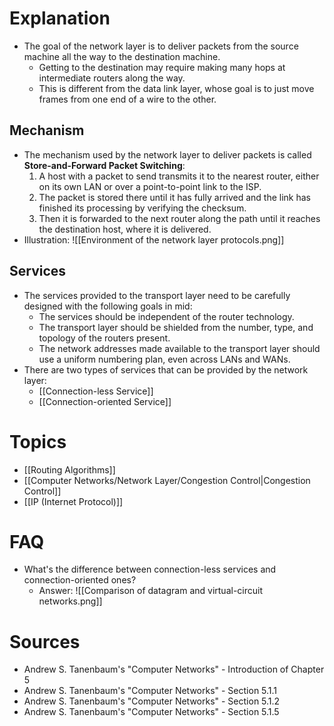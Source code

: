 # Explanation
- The goal of the network layer is to deliver packets from the source machine all the way to the destination machine.
	- Getting to the destination may require making many hops at intermediate routers along the way.
	- This is different from the data link layer, whose goal is to just move frames from one end of a wire to the other.

## Mechanism
- The mechanism used by the network layer to deliver packets is called **Store-and-Forward Packet Switching**:
	1. A host with a packet to send transmits it to the nearest router, either on its own LAN or over a point-to-point link to the ISP.
	2. The packet is stored there until it has fully arrived and the link has finished its processing by verifying the checksum.
	3. Then it is forwarded to the next router along the path until it reaches the destination host, where it is delivered.
- Illustration: ![[Environment of the network layer protocols.png]]

## Services
- The services provided to the transport layer need to be carefully designed with the following goals in mid:
	- The services should be independent of the router technology.
	- The transport layer should be shielded from the number, type, and topology of the routers present.
	- The network addresses made available to the transport layer should use a uniform numbering plan, even across LANs and WANs.
- There are two types of services that can be provided by the network layer:
	- [[Connection-less Service]]
	- [[Connection-oriented Service]]

# Topics
- [[Routing Algorithms]]
- [[Computer Networks/Network Layer/Congestion Control|Congestion Control]]
- [[IP (Internet Protocol)]]

# FAQ
- What's the difference between connection-less services and connection-oriented ones?
	- Answer: ![[Comparison of datagram and virtual-circuit networks.png]]

# Sources
- Andrew S. Tanenbaum's "Computer Networks" - Introduction of Chapter 5
- Andrew S. Tanenbaum's "Computer Networks" - Section 5.1.1
- Andrew S. Tanenbaum's "Computer Networks" - Section 5.1.2
- Andrew S. Tanenbaum's "Computer Networks" - Section 5.1.5
